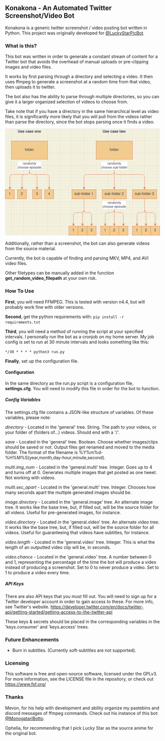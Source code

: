 ## Konakona - An Automated Twitter Screenshot/Video Bot
Konakona is a generic twitter screenshot / video posting bot written in Python. This project was originally developed for [@LuckyStarPicBot](https://twitter.com/LuckyStarPicBot).

### What is this?
This bot was written in order to generate a constant stream of content for a Twitter bot that avoids the overhead of manual uploads or pre-clipping images and video files.

It works by first parsing through a directory and selecting a video. It then uses ffmpeg to generate a screenshot at a random time from that video, then uploads it to twitter.

The bot also has the ability to parse through multiple directories, so you can give it a larger organized selection of videos to choose from. 

Take note that if you have a directory in the same hierarchical level as video files, it is significantly more likely that you will pull from the videos rather than parse the directory, since the bot stops parsing once it finds a video.

![Explanation](/doc/help_diagram.png)

Additionally, rather than a screenshot, the bot can also generate videos from the source material.

Currently, the bot is capable of finding and parsing MKV, MP4, and AVI video files. 

Other filetypes can be manually added in the function **get_random_video_filepath** at your own risk.

### How To Use

**First**, you will need FFMPEG. This is tested with version n4.4, but will probably work fine with older versions.

**Second**, get the python requirements with:
`pip install -r requirements.txt`

**Third**, you will need a method of running the script at your specified intervals. 
I personally run the bot as a cronjob on my home server. My job config is set to run at 30 minute intervals and looks something like this:

`*/30 * * * * python3 run.py`


**Finally**, set up the configuration file.

#### Configuration
In the same directory as the run.py script is a configuration file, **settings.cfg**. You will need to modify this file in order for the bot to function.
##### Config Variables
The settings.cfg file contains a JSON-like structure of variables. Of these variables, please note:

*directory* - Located in the 'general' tree. String. The path to your videos, or your folder of (folders of...) videos. Should end with a '/'.

*save* - Located in the 'general' tree. Boolean. Choose whether images/clips should be saved or not. Output files get renamed and moved to the media folder. The format of the filename is %Y%m%d-%H%M%S(year,month,day-hour,minute,second).

*multi.img_num* - Located in the 'general.multi' tree. Integer. Goes up to 4 and turns off at 0. Generates multiple images that get posted as one tweet. Not working with videos.

*multi.sec_apart* - Located in the 'general.multi' tree. Integer. Chooses how many seconds apart the multiple generated images should be.

*image.directory* - Located in the 'general.image' tree. An alternate image tree. It works like the base tree, but, if filled out, will be the source folder for all videos. Useful for pre-generated images, for instance.

*video.directory* - Located in the 'general.video' tree. An alternate video tree. It works like the base tree, but, if filled out, will be the source folder for all videos. Useful for guaranteeing that videos have subtitles, for instance.

*video.length* - Located in the 'general.video' tree. Integer. This is what the length of an outputted video clip will be, in seconds.

*video.chance* - Located in the 'general.video' tree. A number between 0 and 1, representing the percentage of the time the bot will produce a video instead of producing a screenshot. Set to 0 to never produce a video. Set to 1 to produce a video every time.

##### API Keys
There are also API keys that you must fill out. You will need to sign up for a Twitter developer account in order to gain access to these. For more info, see Twitter's website. https://developer.twitter.com/en/docs/twitter-api/getting-started/getting-access-to-the-twitter-api

These keys & secrets should be placed in the corresponding variables in the 'keys.consumer' and 'keys.access' trees.

### Future Enhancements
* Burn in subtitles. (Currently soft-subtitles are not supported).
 
### Licensing
This software is free and open-source software, licensed under the GPLv3. For more information, see the LICENSE file in the repository, or check out https://www.fsf.org/

### Thanks
Mevon, for his help with development and ability organize my pastebins and discord messages of ffmpeg commands. Check out his instance of this bot: [@MonogatariBotto](https://twitter.com/MonogatariBotto).

Ophelia, for recommending that I pick Lucky Star as the source anime for the original bot.
